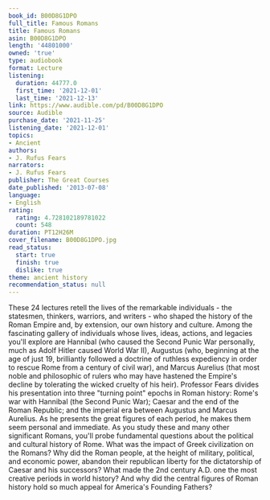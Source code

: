 ```yaml
---
book_id: B00D8G1DPO
full_title: Famous Romans
title: Famous Romans
asin: B00D8G1DPO
length: '44801000'
owned: 'true'
type: audiobook
format: Lecture
listening:
  duration: 44777.0
  first_time: '2021-12-01'
  last_time: '2021-12-13'
link: https://www.audible.com/pd/B00D8G1DPO
source: Audible
purchase_date: '2021-11-25'
listening_date: '2021-12-01'
topics:
- Ancient
authors:
- J. Rufus Fears
narrators:
- J. Rufus Fears
publisher: The Great Courses
date_published: '2013-07-08'
language:
- English
rating:
  rating: 4.728102189781022
  count: 548
duration: PT12H26M
cover_filename: B00D8G1DPO.jpg
read_status:
  start: true
  finish: true
  dislike: true
theme: ancient history
recommendation_status: null
---
```

These 24 lectures retell the lives of the remarkable individuals - the statesmen, thinkers, warriors, and writers - who shaped the history of the Roman Empire and, by extension, our own history and culture.
Among the fascinating gallery of individuals whose lives, ideas, actions, and legacies you'll explore are Hannibal (who caused the Second Punic War personally, much as Adolf Hitler caused World War II), Augustus (who, beginning at the age of just 19, brilliantly followed a doctrine of ruthless expediency in order to rescue Rome from a century of civil war), and Marcus Aurelius (that most noble and philosophic of rulers who may have hastened the Empire's decline by tolerating the wicked cruelty of his heir).
Professor Fears divides his presentation into three "turning point" epochs in Roman history: Rome's war with Hannibal (the Second Punic War); Caesar and the end of the Roman Republic; and the imperial era between Augustus and Marcus Aurelius.
As he presents the great figures of each period, he makes them seem personal and immediate. As you study these and many other significant Romans, you'll probe fundamental questions about the political and cultural history of Rome. What was the impact of Greek civilization on the Romans? Why did the Roman people, at the height of military, political, and economic power, abandon their republican liberty for the dictatorship of Caesar and his successors? What made the 2nd century A.D. one the most creative periods in world history? And why did the central figures of Roman history hold so much appeal for America's Founding Fathers?
